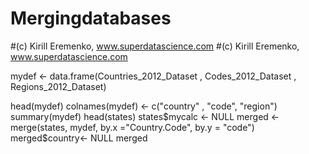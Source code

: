 # Mergingdatabases
#(c) Kirill Eremenko, www.superdatascience.com 
#(c) Kirill Eremenko, www.superdatascience.com

mydef <- data.frame(Countries_2012_Dataset , Codes_2012_Dataset , Regions_2012_Dataset)

head(mydef)
colnames(mydef) <- c("country" , "code", "region")
summary(mydef)
head(states)
states$mycalc <- NULL
merged <- merge(states, mydef, by.x ="Country.Code", by.y = "code")
merged$country<- NULL
merged
